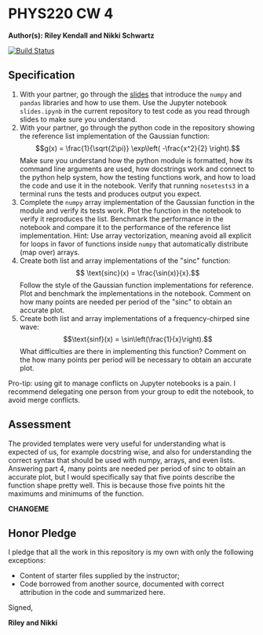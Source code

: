 # PHYS220 CW 4

**Author(s):** **Riley Kendall and Nikki Schwartz**

[![Build Status](https://travis-ci.org/chapman-phys220-2017f/cw-04-riley-and-nikki.svg?branch=master)](https://travis-ci.org/chapman-phys220-2017f/cw-04-riley-and-nikki)

## Specification

1. With your partner, go through the [slides](http://slides.com/profdressel/numpy-and-pandas-overview/) that introduce the `numpy` and `pandas` libraries and how to use them. Use the Jupyter notebook `slides.ipynb` in the current repository to test code as you read through slides to make sure you understand.
1. With your partner, go through the python code in the repository showing the reference list implementation of the Gaussian function: $$g(x) = \frac{1}{\sqrt{2\pi}} \exp\left( -\frac{x^2}{2} \right).$$ Make sure you understand how the python module is formatted, how its command line arguments are used, how docstrings work and connect to the python help system, how the testing functions work, and how to load the code and use it in the notebook. Verify that running `nosetests3` in a terminal runs the tests and produces output you expect.
1. Complete the `numpy` array implementation of the Gaussian function in the module and verify its tests work. Plot the function in the notebook to verify it reproduces the list. Benchmark the performance in the notebook and compare it to the performance of the reference list implementation. Hint: Use array vectorization, meaning avoid all explicit for loops in favor of functions inside `numpy` that automatically distribute (map over) arrays.
1. Create both list and array implementations of the "sinc" function: $$ \text{sinc}(x) = \frac{\sin(x)}{x}.$$ Follow the style of the Gaussian function implementations for reference. Plot and benchmark the implementations in the notebook. Comment on how many points are needed per period of the "sinc" to obtain an accurate plot.
1. Create both list and array implementations of a frequency-chirped sine wave: $$\text{sinf}(x) = \sin\left(\frac{1}{x}\right).$$ What difficulties are there in implementing this function? Comment on the how many points per period will be necessary to obtain an accurate plot.


Pro-tip: using git to manage conflicts on Jupyter notebooks is a pain. I recommend delegating one person from your group to edit the notebook, to avoid merge conflicts.

## Assessment

The provided templates were very useful for understanding what is expected of us, for example docstring wise, and also for understanding the correct syntax that should be used with numpy, arrays, and even lists.  Answering part 4, many points are needed per period of sinc to obtain an accurate plot, but I would specifically say that five points describe the function shape pretty well.  This is because those five points hit the maximums and minimums of the function.

**CHANGEME**

## Honor Pledge

I pledge that all the work in this repository is my own with only the following exceptions:

* Content of starter files supplied by the instructor;
* Code borrowed from another source, documented with correct attribution in the code and summarized here.

Signed,

**Riley and Nikki**
